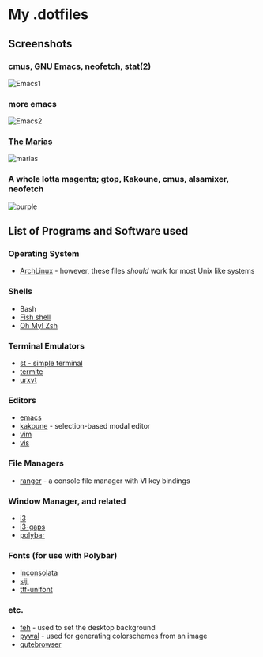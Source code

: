 # My .dotfiles
## Screenshots

### cmus, GNU Emacs, neofetch, stat(2)
![Emacs1](assets/emacs.png)
### more emacs
![Emacs2](assets/bsv-emacs.png)
### [The Marias](https://www.themarias.us/)
![marias](assets/marias.png)
### A whole lotta magenta; gtop, Kakoune, cmus, alsamixer, neofetch
![purple](assets/rice-purple2.png)

## List of Programs and Software used
### Operating System
* [ArchLinux](https://www.archlinux.org) - however, these files _should_ work for most Unix like systems
### Shells
* Bash
* [Fish shell](https://fishshell.com/)
* [Oh My! Zsh](http://ohmyz.sh/)
### Terminal Emulators
* [st - simple terminal](https://st.suckless.org/)
* [termite](https://github.com/thestinger/termite)
* [urxvt](https://wiki.archlinux.org/index.php/rxvt-unicode)
### Editors
* [emacs](https://www.gnu.org/software/emacs/)
* [kakoune](http://kakoune.org/) - selection-based modal editor
* [vim](https://www.vim.org/)
* [vis](https://github.com/martanne/vis)
### File Managers
* [ranger](https://ranger.github.io/) - a console file manager with VI key bindings
### Window Manager, and related
* [i3](https://i3wm.org/)
* [i3-gaps](https://github.com/Airblader/i3)
* [polybar](https://github.com/jaagr/polybar)
### Fonts (for use with Polybar)
* [Inconsolata](https://www.archlinux.org/packages/community/any/ttf-inconsolata/)
* [siji](https://aur.archlinux.org/packages/siji-git/)
* [ttf-unifont](https://aur.archlinux.org/packages/ttf-unifont/)
### etc.
* [feh](https://feh.finalrewind.org/) - used to set the desktop background
* [pywal](https://github.com/dylanaraps/pywal) - used for generating colorschemes from an image
* [qutebrowser](https://www.qutebrowser.org/)
